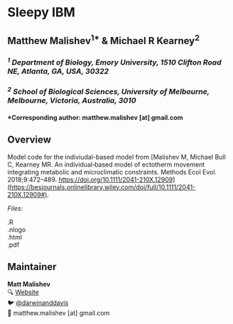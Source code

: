# Sleepy IBM   

## Matthew Malishev<sup>1*</sup> & Michael R Kearney<sup>2</sup>   

### _<sup>1</sup> Department of Biology, Emory University, 1510 Clifton Road NE, Atlanta, GA, USA, 30322_  

### _<sup>2</sup> School of Biological Sciences, University of Melbourne, Melbourne, Victoria, Australia, 3010_    

#### *Corresponding author: matthew.malishev [at] gmail.com     

## Overview    

Model code for the indiviudal-based model from [Malishev M, Michael Bull C, Kearney MR. An individual‐based model of ectotherm movement integrating metabolic and microclimatic constraints. Methods Ecol Evol. 2018;9:472–489. https://doi.org/10.1111/2041-210X.12909](https://besjournals.onlinelibrary.wiley.com/doi/full/10.1111/2041-210X.12909#).  

*Files:*      

.R  
.nlogo  
.html    
.pdf  

## Maintainer  
**Matt Malishev**   
:mag: [Website](https://www.researchgate.net/profile/Matt_Malishev)    
:bird: [@darwinanddavis](https://twitter.com/darwinanddavis)  
:email: matthew.malishev [at] gmail.com    
